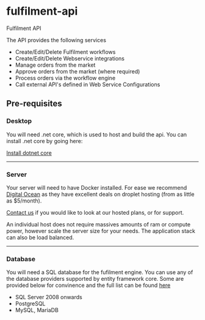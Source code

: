 # fulfilment-api
Fulfilment API

The API provides the following services

* Create/Edit/Delete Fulfilment workflows
* Create/Edit/Delete Webservice integrations
* Manage orders from the market
* Approve orders from the market (where required)
* Process orders via the workflow engine
* Call external API's defined in Web Service Configurations

## Pre-requisites

### Desktop
You will need .net core, which is used to host and build the api. You can install .net core by going here:

[Install dotnet core](https://www.microsoft.com/net/learn/get-started)

***
### Server
Your server will need to have Docker installed. For ease we recommend [Digital Ocean](https://www.digitalocean.com) as they have excellent deals on droplet hosting (from as little as $5/month).

[Contact us](www.epic-software.co.uk) if you would like to look at our hosted plans, or for support.

An individual host does not require massives amounts of ram or compute power, however scale the server size for your needs. The application stack can also be load balanced.
***
### Database
You will need a SQL database for the fufilment engine. You can use any of the database providers supported by entity framework core. Some are provided below for convinence and the full list can be found [here](https://docs.microsoft.com/en-us/ef/core/providers/)

* SQL Server 2008 onwards
* PostgreSQL
* MySQL, MariaDB


